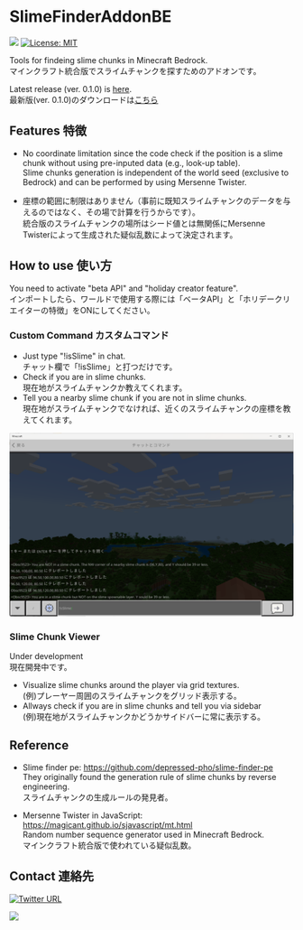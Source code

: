 # SlimeFinderAddonBE
<img src="https://img.shields.io/github/downloads/obscraft23/SlimeFinderAddonBE/total?style=plastic"> [![License: MIT](https://img.shields.io/badge/License-MIT-yellow.svg?style=plastic)](https://opensource.org/licenses/MIT)

Tools for findeing slime chunks in Minecraft Bedrock.
<br>マインクラフト統合版でスライムチャンクを探すためのアドオンです。

Latest release (ver. 0.1.0) is [here](https://github.com/obscraft23/SlimeFinderAddonBE/releases/tag/v0.1.0).
<br>最新版(ver. 0.1.0)のダウンロードは[こちら](https://github.com/obscraft23/SlimeFinderAddonBE/releases/tag/v0.1.0)

## Features 特徴
* No coordinate limitation since the code check if the position is a slime chunk without using pre-inputed data (e.g., look-up table).
<br> Slime chunks generation is independent of the world seed (exclusive to Bedrock) and can be performed by using Mersenne Twister.

* 座標の範囲に制限はありません（事前に既知スライムチャンクのデータを与えるのではなく、その場で計算を行うからです）。
<br>統合版のスライムチャンクの場所はシード値とは無関係にMersenne Twisterによって生成された疑似乱数によって決定されます。

## How to use 使い方
You need to activate "beta API" and "holiday creator feature".
<br>インポートしたら、ワールドで使用する際には「ベータAPI」と「ホリデークリエイターの特徴」をONにしてください。

### Custom Command カスタムコマンド

* Just type "!isSlime" in chat.<br>チャット欄で「!isSlime」と打つだけです。
* Check if you are in slime chunks.<br>現在地がスライムチャンクか教えてくれます。
* Tell you a nearby slime chunk if you are not in slime chunks. <br>現在地がスライムチャンクでなければ、近くのスライムチャンクの座標を教えてくれます。

![](docs/yesslime.png)

### Slime Chunk Viewer
Under development<br>現在開発中です。

* Visualize slime chunks around the player via grid textures.<br>(例)プレーヤー周囲のスライムチャンクをグリッド表示する。
* Allways check if you are in slime chunks and tell you via sidebar<br>(例)現在地がスライムチャンクかどうかサイドバーに常に表示する。

## Reference
* Slime finder pe: https://github.com/depressed-pho/slime-finder-pe
<br>They originally found the generation rule of slime chunks by reverse engineering.
<br>スライムチャンクの生成ルールの発見者。

* Mersenne Twister in JavaScript: https://magicant.github.io/sjavascript/mt.html
<br>Random number sequence generator used in Minecraft Bedrock.
<br>マインクラフト統合版で使われている疑似乱数。

## Contact 連絡先
[![Twitter URL](https://img.shields.io/twitter/url/https/twitter.com/bukotsunikki.svg?style=social&label=Follow%20%40obscraft23)](https://twitter.com/obscraft23)

![](https://dcbadge.vercel.app/api/shield/1065692459021107211?style=plastic)
